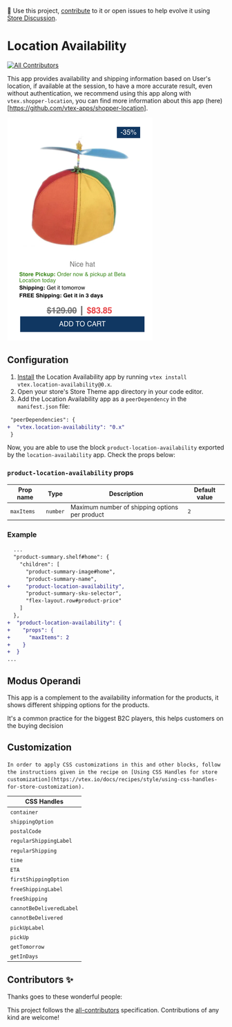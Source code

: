 📢 Use this project, [contribute](https://github.com/vtex-apps/location-availability) to it or open issues to help evolve it using [Store Discussion](https://github.com/vtex-apps/store-discussion).

# Location Availability

<!-- DOCS-IGNORE:start -->
<!-- ALL-CONTRIBUTORS-BADGE:START - Do not remove or modify this section -->

[![All Contributors](https://img.shields.io/badge/all_contributors-0-orange.svg?style=flat-square)](#contributors-)

<!-- ALL-CONTRIBUTORS-BADGE:END -->
<!-- DOCS-IGNORE:end -->

This app provides availability and shipping information based on User's location, if available at the session, to have a more accurate result, even without authentication, we recommend using this app along with `vtex.shopper-location`, you can find more information about this app (here)[https://github.com/vtex-apps/shopper-location].

![Shelf](./images/shelf.png)

## Configuration

1. [Install](https://vtex.io/docs/recipes/development/installing-an-app/) the Location Availability app by running `vtex install vtex.location-availability@0.x`.
2. Open your store's Store Theme app directory in your code editor.
3. Add the Location Availability app as a `peerDependency` in the `manifest.json` file:

```diff
 "peerDependencies": {
+  "vtex.location-availability": "0.x"
 }
```

Now, you are able to use the block `product-location-availability` exported by the `location-availability` app. Check the props below:

### `product-location-availability` props

| Prop name  | Type     | Description                                    | Default value |
| ---------- | -------- | ---------------------------------------------- | ------------- |
| `maxItems` | `number` | Maximum number of shipping options per product | `2`           |

### Example

```diff
  ...
  "product-summary.shelf#home": {
    "children": [
      "product-summary-image#home",
      "product-summary-name",
+     "product-location-availability",
      "product-summary-sku-selector",
      "flex-layout.row#product-price"
    ]
  },
+  "product-location-availability": {
+    "props": {
+      "maxItems": 2
+    }
+  }
...
```

## Modus Operandi

This app is a complement to the availability information for the products, it shows different shipping options for the products.

It's a common practice for the biggest B2C players, this helps customers on the buying decision

## Customization

`In order to apply CSS customizations in this and other blocks, follow the instructions given in the recipe on [Using CSS Handles for store customization](https://vtex.io/docs/recipes/style/using-css-handles-for-store-customization).`

| CSS Handles              |
| ------------------------ |
| `container`              |
| `shippingOption`         |
| `postalCode`             |
| `regularShippingLabel`   |
| `regularShipping`        |
| `time`                   |
| `ETA`                    |
| `firstShippingOption`    |
| `freeShippingLabel`      |
| `freeShipping`           |
| `cannotBeDeliveredLabel` |
| `cannotBeDelivered`      |
| `pickUpLabel`            |
| `pickUp`                 |
| `getTomorrow`            |
| `getInDays`              |

<!-- DOCS-IGNORE:start -->

## Contributors ✨

Thanks goes to these wonderful people:

<!-- ALL-CONTRIBUTORS-LIST:START - Do not remove or modify this section -->
<!-- prettier-ignore-start -->
<!-- markdownlint-disable -->
<!-- markdownlint-enable -->
<!-- prettier-ignore-end -->

<!-- ALL-CONTRIBUTORS-LIST:END -->

This project follows the [all-contributors](https://github.com/all-contributors/all-contributors) specification. Contributions of any kind are welcome!

<!-- DOCS-IGNORE:end -->

